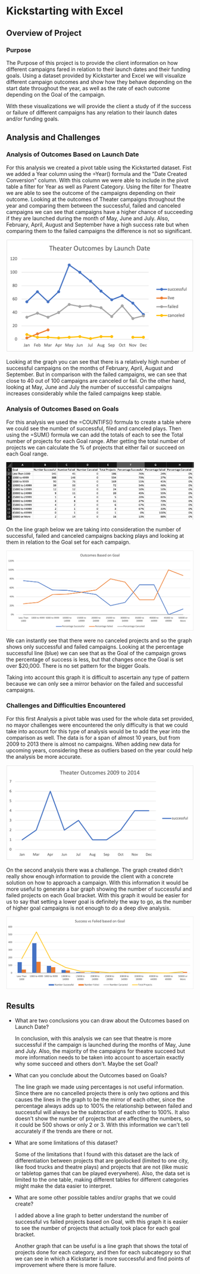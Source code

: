 
# Kickstarting with Excel
  
## Overview of Project

### Purpose

The Purpose of this project is to provide the client information on how different campaigns fared in relation to their launch dates and their funding goals. Using a dataset provided by Kickstarter and Excel we will visualize different campaign outcomes and show how they behave depending on the start date throughout the year, as well as the rate of each outcome depending on the Goal of the campaign.

With these visualizations we will provide the client a study of if the success or failure of different campaigns has any relation to their launch dates and/or funding goals.

## Analysis and Challenges

### Analysis of Outcomes Based on Launch Date

For this analysis we created a pivot table using the Kickstarted dataset. Fist we added a Year column using the =Year() formula and the "Date Created Conversion" column. With this column we were able to include in the pivot table a filter for Year as well as Parent Category. Using the filter for Theatre we are able to see the outcome of the campaigns depending on their outcome. Looking at the outcomes of Theater campaigns throughout the year and comparing them between the successful, failed and canceled campaigns we can see that campaigns have a higher chance of succeeding if they are launched during the month of May, June and July. Also, February, April, August and September have a high success rate but when comparing them to the failed campaigns the difference is not so significant. 

![Theater Outcomes by Launch Date](Resources/Theater_Outocomes_vs_Launch.png)

Looking at the graph you can see that there is a relatively high number of successful campaigns on the months of February, April, August and September. But in comparison with the failed campaigns, we can see that close to 40 out of 100 campaigns are canceled or fail. On the other hand, looking at May, June and July the number of successful campaigns increases considerably while the failed campaigns keep stable.

### Analysis of Outcomes Based on Goals

For this analysis we used the =COUNTIFS() formula to create a table where we could see the number of successful, filed and canceled plays. Then using the =SUM() formula we can add the totals of each to see the Total number of projects for each Goal range. After getting the total number of projects we can calculate the % of projects that either fail or succeed on each Goal range.

![Table1. Outcomes based on Goal](Resources/Table1_Outcomes_based_on_Goals.jpg)

On the line graph below we are taking into consideration the number of successful, failed and canceled campaigns backing plays and looking at them in relation to the Goal set for each campaign. 

![Outcomes Based on Goals](Resources/Outcomes_vs_Goals.png)

We can instantly see that there were no canceled projects and so the graph shows only successful and failed campaigns. Looking at the percentage successful line (blue) we can see that as the Goal of the campaign grows the percentage of success is less, but that changes once the Goal is set over $20,000. There is no set pattern for the bigger Goals.

Taking into account this graph it is difficult to ascertain any type of pattern because we can only see a mirror behavior on the failed and successful campaigns.

### Challenges and Difficulties Encountered

For this first Analysis a pivot table was used for the whole data set provided, no mayor challenges were encountered the only difficulty is that we could take into account for this type of analysis would be to add the year into the comparison as well. The data is for a span of almost 10 years, but from 2009 to 2013 there is almost no campaigns. When adding new data for upcoming years, considering these as outliers based on the year could help the analysis be more accurate.

![Theater Outcomes from 2009 to 2014](Resources/Theater%20Outcomes%2009%20to%2014.png)

On the second analysis there was a challenge. The graph created didn't really show enough information to provide the client with a concrete solution on how to approach a campaign. With this information it would be more useful to generate a bar graph showing the number of successful and failed projects on each Goal bracket. With this graph it would be easier for us to say that setting a lower goal is definitely the way to go, as the number of higher goal campaigns is not enough to do a deep dive analysis.

![Success vs Failed based on Goals](Resources/Success_vs_Failed_based_on_Goal.png)

## Results

- What are two conclusions you can draw about the Outcomes based on Launch Date?

    In conclusion, with this analysis we can see that theatre is more successful if the campaign is launched during the months of May, June and July.
    Also, the majority of the campaigns for theatre succeed but more information needs to be taken into account to ascertain exactly why some succeed and others don't. Maybe the set Goal?


- What can you conclude about the Outcomes based on Goals?

    The line graph we made using percentages is not useful information. Since there are no cancelled projects there is only two options and this causes the lines in the graph to be the mirror of each other, since the percentage always adds up to 100% the relationship between failed and successful will always be the subtraction of each other to 100%. It also doesn't show the number of projects that are affecting the numbers, so it could be 500 shows or only 2 or 3. With this information we can't tell accurately if the trends are there or not.

- What are some limitations of this dataset?

    Some of the limitations that I found with this dataset are the lack of differentiation between projects that are geolocked (limited to one city, like food trucks and theatre plays) and projects that are not (like music or tabletop games that can be played everywhere). Also, the data set is limited to the one table, making different tables for different categories might make the data easier to interpret.

- What are some other possible tables and/or graphs that we could create?

    I added above a line graph to better understand the number of successful vs failed projects based on Goal, with this graph it is easier to see the number of projects that actually took place for each goal bracket.

    Another graph that can be useful is a line graph that shows the total of projects done for each category, and then for each subcategory so that we can see in which a Kickstarter is more successful and find points of improvement where there is more failure.
